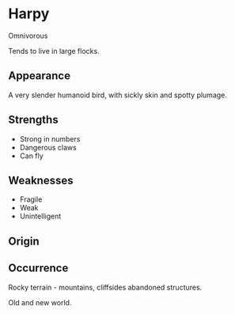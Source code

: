 # Harpy

Omnivorous

Tends to live in large flocks. 

## Appearance
A very slender humanoid bird, with sickly skin and spotty plumage. 

## Strengths
* Strong in numbers
* Dangerous claws
* Can fly

## Weaknesses
* Fragile
* Weak
* Unintelligent

## Origin


## Occurrence
Rocky terrain - mountains, cliffsides abandoned structures. 

Old and new world. 